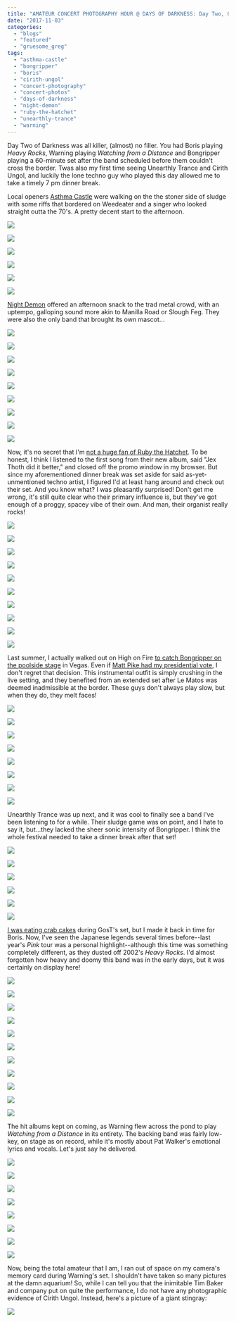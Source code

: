 ```yaml
---
title: "AMATEUR CONCERT PHOTOGRAPHY HOUR @ DAYS OF DARKNESS: Day Two, October 29, 2017"
date: "2017-11-03"
categories: 
  - "blogs"
  - "featured"
  - "gruesome_greg"
tags: 
  - "asthma-castle"
  - "bongripper"
  - "boris"
  - "cirith-ungol"
  - "concert-photography"
  - "concert-photos"
  - "days-of-darkness"
  - "night-demon"
  - "ruby-the-hatchet"
  - "unearthly-trance"
  - "warning"
---
```


Day Two of Darkness was all killer, (almost) no filler. You had Boris playing _Heavy Rocks_, Warning playing _Watching from a Distance_ and Bongripper playing a 60-minute set after the band scheduled before them couldn't cross the border. Twas also my first time seeing Unearthly Trance and Cirith Ungol, and luckily the lone techno guy who played this day allowed me to take a timely 7 pm dinner break.

Local openers [Asthma Castle](https://asthmacastle.bandcamp.com/) were walking on the the stoner side of sludge with some riffs that bordered on Weedeater and a singer who looked straight outta the 70's. A pretty decent start to the afternoon.

[![](https://hellbound.ca/wp-content/uploads/2017/11/Asthma_Castle-2-1024x768.jpg)](https://hellbound.ca/wp-content/uploads/2017/11/Asthma_Castle-2.jpg)

[![](https://hellbound.ca/wp-content/uploads/2017/11/Asthma_Castle-4.jpg)](https://hellbound.ca/wp-content/uploads/2017/11/Asthma_Castle-4.jpg)

[![](https://hellbound.ca/wp-content/uploads/2017/11/Asthma_Castle-5.jpg)](https://hellbound.ca/wp-content/uploads/2017/11/Asthma_Castle-5.jpg)

[![](https://hellbound.ca/wp-content/uploads/2017/11/Asthma_Castle-8.jpg)](https://hellbound.ca/wp-content/uploads/2017/11/Asthma_Castle-8.jpg)

[![](https://hellbound.ca/wp-content/uploads/2017/11/Asthma_Castle-12.jpg)](https://hellbound.ca/wp-content/uploads/2017/11/Asthma_Castle-12.jpg)

[![](https://hellbound.ca/wp-content/uploads/2017/11/Asthma_Castle-13.jpg)](https://hellbound.ca/wp-content/uploads/2017/11/Asthma_Castle-13.jpg)

[Night Demon](https://www.nightdemon.net/) offered an afternoon snack to the trad metal crowd, with an uptempo, galloping sound more akin to Manilla Road or Slough Feg. They were also the only band that brought its own mascot...

[![](https://hellbound.ca/wp-content/uploads/2017/11/Night_Demon-1.jpg)](https://hellbound.ca/wp-content/uploads/2017/11/Night_Demon-1.jpg)

[![](https://hellbound.ca/wp-content/uploads/2017/11/Night_Demon-4-1024x768.jpg)](https://hellbound.ca/wp-content/uploads/2017/11/Night_Demon-4.jpg)

[![](https://hellbound.ca/wp-content/uploads/2017/11/Night_Demon-6.jpg)](https://hellbound.ca/wp-content/uploads/2017/11/Night_Demon-6.jpg)

[![](https://hellbound.ca/wp-content/uploads/2017/11/Night_Demon-8.jpg)](https://hellbound.ca/wp-content/uploads/2017/11/Night_Demon-8.jpg)

[![](https://hellbound.ca/wp-content/uploads/2017/11/Night_Demon-11.jpg)](https://hellbound.ca/wp-content/uploads/2017/11/Night_Demon-11.jpg)

[![](https://hellbound.ca/wp-content/uploads/2017/11/Night_Demon-12.jpg)](https://hellbound.ca/wp-content/uploads/2017/11/Night_Demon-12.jpg)

[![](https://hellbound.ca/wp-content/uploads/2017/11/Night_Demon-18-1024x768.jpg)](https://hellbound.ca/wp-content/uploads/2017/11/Night_Demon-18.jpg)

[![](https://hellbound.ca/wp-content/uploads/2017/11/Night_Demon-20-1024x768.jpg)](https://hellbound.ca/wp-content/uploads/2017/11/Night_Demon-20.jpg)

[![](https://hellbound.ca/wp-content/uploads/2017/11/Night_Demon-22.jpg)](https://hellbound.ca/wp-content/uploads/2017/11/Night_Demon-22.jpg)

Now, it's no secret that I'm [not a huge fan of Ruby the Hatchet](https://hellbound.ca/2016/03/ruby-hatchet-ouroboros/). To be honest, I think I listened to the first song from their new album, said "Jex Thoth did it better," and closed off the promo window in my browser. But since my aforementioned dinner break was set aside for said as-yet-unmentioned techno artist, I figured I'd at least hang around and check out their set. And you know what? I was pleasantly surprised! Don't get me wrong, it's still quite clear who their primary influence is, but they've got enough of a proggy, spacey vibe of their own. And man, their organist really rocks!

[![](https://hellbound.ca/wp-content/uploads/2017/11/Ruby_the_Hatchet-1-1024x768.jpg)](https://hellbound.ca/wp-content/uploads/2017/11/Ruby_the_Hatchet-1.jpg)

[![](https://hellbound.ca/wp-content/uploads/2017/11/Ruby_the_Hatchet-3.jpg)](https://hellbound.ca/wp-content/uploads/2017/11/Ruby_the_Hatchet-3.jpg)

[![](https://hellbound.ca/wp-content/uploads/2017/11/Ruby_the_Hatchet-4.jpg)](https://hellbound.ca/wp-content/uploads/2017/11/Ruby_the_Hatchet-4.jpg)

[![](https://hellbound.ca/wp-content/uploads/2017/11/Ruby_the_Hatchet-6.jpg)](https://hellbound.ca/wp-content/uploads/2017/11/Ruby_the_Hatchet-6.jpg)

[![](https://hellbound.ca/wp-content/uploads/2017/11/Ruby_the_Hatchet-11.jpg)](https://hellbound.ca/wp-content/uploads/2017/11/Ruby_the_Hatchet-11.jpg)

[![](https://hellbound.ca/wp-content/uploads/2017/11/Ruby_the_Hatchet-15.jpg)](https://hellbound.ca/wp-content/uploads/2017/11/Ruby_the_Hatchet-15.jpg)

[![](https://hellbound.ca/wp-content/uploads/2017/11/Ruby_the_Hatchet-21.jpg)](https://hellbound.ca/wp-content/uploads/2017/11/Ruby_the_Hatchet-21.jpg)

[![](https://hellbound.ca/wp-content/uploads/2017/11/Ruby_the_Hatchet-25.jpg)](https://hellbound.ca/wp-content/uploads/2017/11/Ruby_the_Hatchet-25.jpg)

[![](https://hellbound.ca/wp-content/uploads/2017/11/Ruby_the_Hatchet-26-1024x768.jpg)](https://hellbound.ca/wp-content/uploads/2017/11/Ruby_the_Hatchet-26.jpg)

[![](https://hellbound.ca/wp-content/uploads/2017/11/Ruby_the_Hatchet-28-1024x768.jpg)](https://hellbound.ca/wp-content/uploads/2017/11/Ruby_the_Hatchet-28.jpg)

Last summer, I actually walked out on High on Fire [to catch Bongripper on the poolside stage](https://hellbound.ca/2016/09/psycho-las-vegas-day-two-recap/) in Vegas. Even if [Matt Pike had my presidential vote](https://www.facebook.com/Matt-Pike-for-president-901087876619557/), I don't regret that decision. This instrumental outfit is simply crushing in the live setting, and they benefited from an extended set after Le Matos was deemed inadmissible at the border. These guys don't always play slow, but when they do, they melt faces!

[![](https://hellbound.ca/wp-content/uploads/2017/11/Bongripper-2-1024x768.jpg)](https://hellbound.ca/wp-content/uploads/2017/11/Bongripper-2.jpg)

[![](https://hellbound.ca/wp-content/uploads/2017/11/Bongripper-5.jpg)](https://hellbound.ca/wp-content/uploads/2017/11/Bongripper-5.jpg)

[![](https://hellbound.ca/wp-content/uploads/2017/11/Bongripper-6.jpg)](https://hellbound.ca/wp-content/uploads/2017/11/Bongripper-6.jpg)

[![](https://hellbound.ca/wp-content/uploads/2017/11/Bongripper-9.jpg)](https://hellbound.ca/wp-content/uploads/2017/11/Bongripper-9.jpg)

[![](https://hellbound.ca/wp-content/uploads/2017/11/Bongripper-14.jpg)](https://hellbound.ca/wp-content/uploads/2017/11/Bongripper-14.jpg)

[![](https://hellbound.ca/wp-content/uploads/2017/11/Bongripper-16-1024x768.jpg)](https://hellbound.ca/wp-content/uploads/2017/11/Bongripper-16.jpg)

[![](https://hellbound.ca/wp-content/uploads/2017/11/Bongripper-20.jpg)](https://hellbound.ca/wp-content/uploads/2017/11/Bongripper-20.jpg)

[![](https://hellbound.ca/wp-content/uploads/2017/11/Bongripper-21.jpg)](https://hellbound.ca/wp-content/uploads/2017/11/Bongripper-21.jpg)

Unearthly Trance was up next, and it was cool to finally see a band I've been listening to for a while. Their sludge game was on point, and I hate to say it, but...they lacked the sheer sonic intensity of Bongripper. I think the whole festival needed to take a dinner break after that set!

[![](https://hellbound.ca/wp-content/uploads/2017/11/Unearthly_Trance-1-1024x768.jpg)](https://hellbound.ca/wp-content/uploads/2017/11/Unearthly_Trance-1.jpg)

[![](https://hellbound.ca/wp-content/uploads/2017/11/Unearthly_Trance-5.jpg)](https://hellbound.ca/wp-content/uploads/2017/11/Unearthly_Trance-5.jpg)

[![](https://hellbound.ca/wp-content/uploads/2017/11/Unearthly_Trance-10.jpg)](https://hellbound.ca/wp-content/uploads/2017/11/Unearthly_Trance-10.jpg)

[![](https://hellbound.ca/wp-content/uploads/2017/11/Unearthly_Trance-13.jpg)](https://hellbound.ca/wp-content/uploads/2017/11/Unearthly_Trance-13.jpg)

[![](https://hellbound.ca/wp-content/uploads/2017/11/Unearthly_Trance-16.jpg)](https://hellbound.ca/wp-content/uploads/2017/11/Unearthly_Trance-16.jpg)

[![](https://hellbound.ca/wp-content/uploads/2017/11/Unearthly_Trance-17.jpg)](https://hellbound.ca/wp-content/uploads/2017/11/Unearthly_Trance-17.jpg)

[I was eating crab cakes](https://burgersbaconandbeer.com/2017/10/30/eats-of-baltimore-the-best-little-crab-cakes-in-maryland/) during GosT's set, but I made it back in time for Boris. Now, I've seen the Japanese legends several times before--last year's _Pink_ tour was a personal highlight--although this time was something completely different, as they dusted off 2002's _Heavy Rocks_. I'd almost forgotten how heavy and doomy this band was in the early days, but it was certainly on display here!

[![](https://hellbound.ca/wp-content/uploads/2017/11/Boris-1-1024x768.jpg)](https://hellbound.ca/wp-content/uploads/2017/11/Boris-1.jpg)

[![](https://hellbound.ca/wp-content/uploads/2017/11/Boris-3-1024x768.jpg)](https://hellbound.ca/wp-content/uploads/2017/11/Boris-3.jpg)

[![](https://hellbound.ca/wp-content/uploads/2017/11/Boris-6.jpg)](https://hellbound.ca/wp-content/uploads/2017/11/Boris-6.jpg)

[![](https://hellbound.ca/wp-content/uploads/2017/11/Boris-7.jpg)](https://hellbound.ca/wp-content/uploads/2017/11/Boris-7.jpg)

[![](https://hellbound.ca/wp-content/uploads/2017/11/Boris-10.jpg)](https://hellbound.ca/wp-content/uploads/2017/11/Boris-10.jpg)

[![](https://hellbound.ca/wp-content/uploads/2017/11/Boris-11.jpg)](https://hellbound.ca/wp-content/uploads/2017/11/Boris-11.jpg)

[![](https://hellbound.ca/wp-content/uploads/2017/11/Boris-15-1024x768.jpg)](https://hellbound.ca/wp-content/uploads/2017/11/Boris-15.jpg)

[![](https://hellbound.ca/wp-content/uploads/2017/11/Boris-18.jpg)](https://hellbound.ca/wp-content/uploads/2017/11/Boris-18.jpg)

[![](https://hellbound.ca/wp-content/uploads/2017/11/Boris-23.jpg)](https://hellbound.ca/wp-content/uploads/2017/11/Boris-23.jpg)

[![](https://hellbound.ca/wp-content/uploads/2017/11/Boris-26.jpg)](https://hellbound.ca/wp-content/uploads/2017/11/Boris-26.jpg)

[![](https://hellbound.ca/wp-content/uploads/2017/11/Boris-28.jpg)](https://hellbound.ca/wp-content/uploads/2017/11/Boris-28.jpg)

The hit albums kept on coming, as Warning flew across the pond to play _Watching from a Distance_ in its entirety. The backing band was fairly low-key, on stage as on record, while it's mostly about Pat Walker's emotional lyrics and vocals. Let's just say he delivered.

[![](https://hellbound.ca/wp-content/uploads/2017/11/Warning-1-1024x768.jpg)](https://hellbound.ca/wp-content/uploads/2017/11/Warning-1.jpg)

[![](https://hellbound.ca/wp-content/uploads/2017/11/Warning-3.jpg)](https://hellbound.ca/wp-content/uploads/2017/11/Warning-3.jpg)

[![](https://hellbound.ca/wp-content/uploads/2017/11/Warning-4.jpg)](https://hellbound.ca/wp-content/uploads/2017/11/Warning-4.jpg)

[![](https://hellbound.ca/wp-content/uploads/2017/11/Warning-8.jpg)](https://hellbound.ca/wp-content/uploads/2017/11/Warning-8.jpg)

[![](https://hellbound.ca/wp-content/uploads/2017/11/Warning-9.jpg)](https://hellbound.ca/wp-content/uploads/2017/11/Warning-9.jpg)

[![](https://hellbound.ca/wp-content/uploads/2017/11/Warning-13.jpg)](https://hellbound.ca/wp-content/uploads/2017/11/Warning-13.jpg)

[![](https://hellbound.ca/wp-content/uploads/2017/11/Warning-17.jpg)](https://hellbound.ca/wp-content/uploads/2017/11/Warning-17.jpg)

[![](https://hellbound.ca/wp-content/uploads/2017/11/Warning-18.jpg)](https://hellbound.ca/wp-content/uploads/2017/11/Warning-18.jpg)

Now, being the total amateur that I am, I ran out of space on my camera's memory card during Warning's set. I shouldn't have taken so many pictures at the damn aquarium! So, while I can tell you that the inimitable Tim Baker and company put on quite the performance, I do not have any photographic evidence of Cirith Ungol. Instead, here's a picture of a giant stingray:

[![](https://hellbound.ca/wp-content/uploads/2017/11/IMG_9039-1024x768.jpg)](https://hellbound.ca/wp-content/uploads/2017/11/IMG_9039.jpg)
